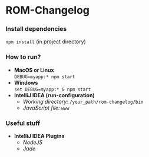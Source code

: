 # ROM-Changelog
### Install dependencies
`npm install` (in project directory)

### How to run?
* **MacOS or Linux**          
`DEBUG=myapp:* npm start`
* **Windows**      
`set DEBUG=myapp:* & npm start`
* **IntelliJ IDEA (run-configuration)**
    * *Working directory:* `/your_path/rom-changelog/bin`
    * *JavaScript file:* `www`

### Useful stuff
* **IntelliJ IDEA Plugins**
  * *NodeJS*
  * *Jade*
